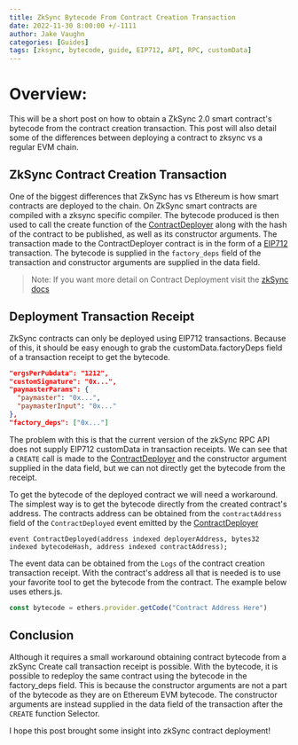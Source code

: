 ```yaml
---
title: ZkSync Bytecode From Contract Creation Transaction
date: 2022-11-30 8:00:00 +/-1111
author: Jake Vaughn
categories: [Guides]
tags: [zksync, bytecode, guide, EIP712, API, RPC, customData]
---
```


# Overview:
This will be a short post on how to obtain a ZkSync 2.0 smart contract's bytecode from the contract creation transaction. This post will also detail some of the differences between deploying a contract to zksync vs a regular EVM chain.

## ZkSync Contract Creation Transaction
One of the biggest differences that ZkSync has vs Ethereum is how smart contracts are deployed to the chain. On ZkSync smart contracts are compiled with a zksync specific compiler. The bytecode produced is then used to call the create function of the [ContractDeployer](https://v2-docs.zksync.io/dev/developer-guides/contracts/system-contracts.html#contractdeployer) along with the hash of the contract to be published, as well as its constructor arguments. The transaction made to the ContractDeployer contract is in the form of a [EIP712](https://v2-docs.zksync.io/api/api.html#eip712) transaction. The bytecode is supplied in the `factory_deps` field of the transaction and constructor arguments are supplied in the data field.
> Note: If you want more detail on Contract Deployment visit the [zkSync docs](https://v2-docs.zksync.io/dev/developer-guides/contracts/contracts.html#solidity-vyper-support)

## Deployment Transaction Receipt
ZkSync contracts can only be deployed using EIP712 transactions. Because of this, it should be easy enough to grab the customData.factoryDeps field of a transaction receipt to get the bytecode. 
```json
"ergsPerPubdata": "1212",
"customSignature": "0x...",
"paymasterParams": {
  "paymaster": "0x...",
  "paymasterInput": "0x..."
},
"factory_deps": ["0x..."]
```
The problem with this is that the current version of the zkSync RPC API does not supply EIP712 customData in transaction receipts. We can see that a `CREATE` call is made to the [ContractDeployer](https://v2-docs.zksync.io/dev/developer-guides/contracts/system-contracts.html#contractdeployer) and the constructor argument supplied in the data field, but we can not directly get the bytecode from the receipt.

To get the bytecode of the deployed contract we will need a workaround. The simplest way is to get the bytecode directly from the created contract's address. The contracts address can be obtained from the `contractAddress` field of the `ContractDeployed` event emitted by the [ContractDeployer](https://v2-docs.zksync.io/dev/developer-guides/contracts/system-contracts.html#contractdeployer)

```solidity
event ContractDeployed(address indexed deployerAddress, bytes32 indexed bytecodeHash, address indexed contractAddress);
```

The event data can be obtained from the `Logs` of the contract creation transaction receipt. With the contract's address all that is needed is to use your favorite tool to get the bytecode from the contract. The example below uses ethers.js.

```typescript
const bytecode = ethers.provider.getCode("Contract Address Here")
```

## Conclusion
Although it requires a small workaround obtaining contract bytecode from a zkSync Create call transaction receipt is possible. With the bytecode, it is possible to redeploy the same contract using the bytecode in the factory_deps field. This is because the constructor arguments are not a part of the bytecode as they are on Ethereum EVM bytecode. The constructor arguments are instead supplied in the data field of the transaction after the `CREATE` function Selector.

I hope this post brought some insight into zkSync contract deployment!